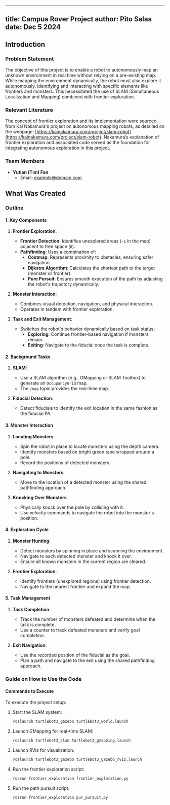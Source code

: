 ---
title: Campus Rover Project
author: Pito Salas
date: Dec 5 2024
----------------

## Introduction

### Problem Statement

The objective of this project is to enable a robot to autonomously map an unknown environment in real time without relying on a pre-existing map. While mapping the environment dynamically, the robot must also explore it autonomously, identifying and interacting with specific elements like frontiers and monsters. This necessitated the use of SLAM (Simultaneous Localization and Mapping) combined with frontier exploration.

### Relevant Literature

The concept of frontier exploration and its implementation were sourced from Kai Nakamura's project on autonomous mapping robots, as detailed on the webpage: [https://kainakamura.com/project/slam-robot](https://kainakamura.com/project/slam-robot). Nakamura’s explanation of frontier exploration and associated code served as the foundation for integrating autonomous exploration in this project.

### Team Members

- **Yutian (Tim) Fan**
  - Email: [example@domain.com](mailto\:example@domain.com)

## What Was Created

### Outline

#### 1. Key Components

1. **Frontier Exploration**:

   - **Frontier Detection**: Identifies unexplored areas (`-1` in the map) adjacent to free space (`0`).
   - **Pathfinding**: Uses a combination of:
     - **Costmap**: Represents proximity to obstacles, ensuring safer navigation.
     - **Dijkstra Algorithm**: Calculates the shortest path to the target (monster or frontier).
     - **Pure Pursuit**: Ensures smooth execution of the path by adjusting the robot's trajectory dynamically.

2. **Monster Interaction**:

   - Combines visual detection, navigation, and physical interaction.
   - Operates in tandem with frontier exploration.

3. **Task and Exit Management**:

   - Switches the robot's behavior dynamically based on task status:
     - **Exploring**: Continue frontier-based navigation if monsters remain.
     - **Exiting**: Navigate to the fiducial once the task is complete.

#### 2. Background Tasks

1. **SLAM**:

   - Use a SLAM algorithm (e.g., GMapping or SLAM Toolbox) to generate an `OccupancyGrid` map.
   - The `/map` topic provides the real-time map.

2. **Fiducial Detection**:

   - Detect fiducials to identify the exit location in the same fashion as the fiducial PA.

#### 3. Monster Interaction

1. **Locating Monsters**:

   - Spin the robot in place to locate monsters using the depth camera.
   - Identify monsters based on bright green tape wrapped around a pole.
   - Record the positions of detected monsters.

2. **Navigating to Monsters**:

   - Move to the location of a detected monster using the shared pathfinding approach.

3. **Knocking Over Monsters**:

   - Physically knock over the pole by colliding with it.
   - Use velocity commands to navigate the robot into the monster's position.

#### 4. Exploration Cycle

1. **Monster Hunting**:

   - Detect monsters by spinning in place and scanning the environment.
   - Navigate to each detected monster and knock it over.
   - Ensure all known monsters in the current region are cleared.

2. **Frontier Exploration**:

   - Identify frontiers (unexplored regions) using frontier detection.
   - Navigate to the nearest frontier and expand the map.

#### 5. Task Management

1. **Task Completion**:

   - Track the number of monsters defeated and determine when the task is complete.
   - Use a counter to track defeated monsters and verify goal completion.

2. **Exit Navigation**:

   - Use the recorded position of the fiducial as the goal.
   - Plan a path and navigate to the exit using the shared pathfinding approach.

### Guide on How to Use the Code

#### Commands to Execute

To execute the project setup:

1. Start the SLAM system:

   ```bash
   roslaunch turtlebot3_gazebo turtlebot3_world.launch
   ```

2. Launch GMapping for real-time SLAM:

   ```bash
   roslaunch turtlebot3_slam turtlebot3_gmapping.launch
   ```

3. Launch RViz for visualization:

   ```bash
   roslaunch turtlebot3_gazebo turtlebot3_gazebo_rviz.launch
   ```

4. Run the frontier exploration script:

   ```bash
   rosrun frontier_exploration frontier_exploration.py
   ```

5. Run the path pursuit script:

   ```bash
   rosrun frontier_exploration pur_pursuit.py
   ```
